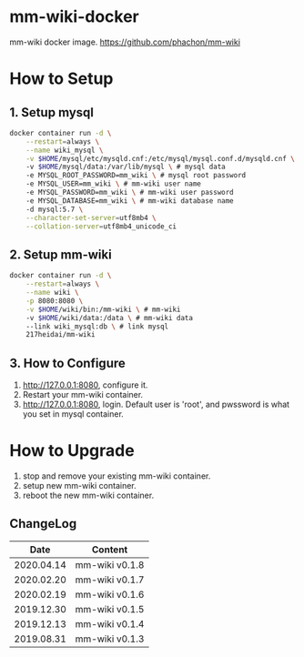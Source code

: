 # mm-wiki-docker
mm-wiki docker image. <https://github.com/phachon/mm-wiki>

# How to Setup
## 1. Setup mysql
```bash
docker container run -d \
    --restart=always \
    --name wiki_mysql \
    -v $HOME/mysql/etc/mysqld.cnf:/etc/mysql/mysql.conf.d/mysqld.cnf \ # mysql config file
    -v $HOME/mysql/data:/var/lib/mysql \ # mysql data
    -e MYSQL_ROOT_PASSWORD=mm_wiki \ # mysql root password
    -e MYSQL_USER=mm_wiki \ # mm-wiki user name
    -e MYSQL_PASSWORD=mm_wiki \ # mm-wiki user password
    -e MYSQL_DATABASE=mm_wiki \ # mm-wiki database name
    -d mysql:5.7 \
    --character-set-server=utf8mb4 \
    --collation-server=utf8mb4_unicode_ci
```

## 2. Setup mm-wiki
```bash
docker container run -d \
    --restart=always \
    --name wiki \
    -p 8080:8080 \
    -v $HOME/wiki/bin:/mm-wiki \ # mm-wiki
    -v $HOME/wiki/data:/data \ # mm-wiki data
    --link wiki_mysql:db \ # link mysql
    217heidai/mm-wiki
```

## 3. How to Configure
1. <http://127.0.0.1:8080>, configure it.
2. Restart your mm-wiki container.
3. <http://127.0.0.1:8080>, login. Default user is 'root', and pwssword is what you set in mysql container.

# How to Upgrade
1. stop and remove your existing mm-wiki container.
2. setup new mm-wiki container.
3. reboot the new mm-wiki container.

## ChangeLog
| Date      | Content                                                              |
|-----------|----------------------------------------------------------------------|
| 2020.04.14 | mm-wiki v0.1.8 |
| 2020.02.20 | mm-wiki v0.1.7 |
| 2020.02.19 | mm-wiki v0.1.6 |
| 2019.12.30 | mm-wiki v0.1.5 |
| 2019.12.13 | mm-wiki v0.1.4 |
| 2019.08.31 | mm-wiki v0.1.3 |
